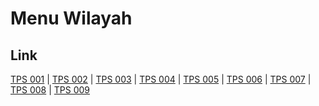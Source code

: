 # Menu Wilayah

## Link

[TPS 001](https://github.com/gigit-pemilu/pemilu-2024-33-jawa-tengah/tree/main/pileg-dpr/hitung-suara/sub/33-jawa-tengah/sub/16-blora/sub/07-jiken/sub/2007-singonegoro/sub/001-tps)
 | 
[TPS 002](https://github.com/gigit-pemilu/pemilu-2024-33-jawa-tengah/tree/main/pileg-dpr/hitung-suara/sub/33-jawa-tengah/sub/16-blora/sub/07-jiken/sub/2007-singonegoro/sub/002-tps)
 | 
[TPS 003](https://github.com/gigit-pemilu/pemilu-2024-33-jawa-tengah/tree/main/pileg-dpr/hitung-suara/sub/33-jawa-tengah/sub/16-blora/sub/07-jiken/sub/2007-singonegoro/sub/003-tps)
 | 
[TPS 004](https://github.com/gigit-pemilu/pemilu-2024-33-jawa-tengah/tree/main/pileg-dpr/hitung-suara/sub/33-jawa-tengah/sub/16-blora/sub/07-jiken/sub/2007-singonegoro/sub/004-tps)
 | 
[TPS 005](https://github.com/gigit-pemilu/pemilu-2024-33-jawa-tengah/tree/main/pileg-dpr/hitung-suara/sub/33-jawa-tengah/sub/16-blora/sub/07-jiken/sub/2007-singonegoro/sub/005-tps)
 | 
[TPS 006](https://github.com/gigit-pemilu/pemilu-2024-33-jawa-tengah/tree/main/pileg-dpr/hitung-suara/sub/33-jawa-tengah/sub/16-blora/sub/07-jiken/sub/2007-singonegoro/sub/006-tps)
 | 
[TPS 007](https://github.com/gigit-pemilu/pemilu-2024-33-jawa-tengah/tree/main/pileg-dpr/hitung-suara/sub/33-jawa-tengah/sub/16-blora/sub/07-jiken/sub/2007-singonegoro/sub/007-tps)
 | 
[TPS 008](https://github.com/gigit-pemilu/pemilu-2024-33-jawa-tengah/tree/main/pileg-dpr/hitung-suara/sub/33-jawa-tengah/sub/16-blora/sub/07-jiken/sub/2007-singonegoro/sub/008-tps)
 | 
[TPS 009](https://github.com/gigit-pemilu/pemilu-2024-33-jawa-tengah/tree/main/pileg-dpr/hitung-suara/sub/33-jawa-tengah/sub/16-blora/sub/07-jiken/sub/2007-singonegoro/sub/009-tps)

